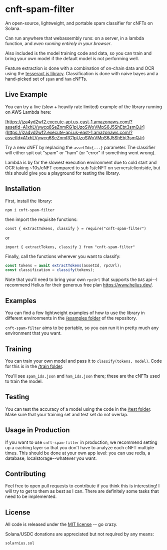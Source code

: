 # cnft-spam-filter

An open-source, lightweight, and portable spam classifier for cNFTs on Solana. 

Can run anywhere that webassembly runs: on a server, in a lambda function, and *even running entirely in your browser*.

Also included is the model training code and data, so you can train and bring your own model if the default model is not performing well.

Feature extraction is done with a combination of on-chain data and OCR using the [tesseract.js library](https://github.com/naptha/tesseract.js). Classification is done with naive bayes and a hand-picked set of `spam` and `ham` cNFTs.


## Live Example

You can try a live (slow + heavily rate limited) example of the library running on AWS Lambda here: 

[https://jza4yd2wf2.execute-api.us-east-1.amazonaws.com/?assetId=A1xhLVywcq6SeZnmRG1pUzoSWxVMpS6J5ShEbt3smQJr](https://jza4yd2wf2.execute-api.us-east-1.amazonaws.com/?assetId=A1xhLVywcq6SeZnmRG1pUzoSWxVMpS6J5ShEbt3smQJr)

Try a new cNFT by replacing the `assetId={...}` parameter. The classifier will either spit out "spam" or "ham" (or "error" if something went wrong).

Lambda is by far the slowest execution environment due to cold start and OCR taking ~10s/cNFT compared to sub 1s/cNFT on servers/clientside, but this should give you a playground for testing the library.

## Installation

First, install the library:

`npm i cnft-spam-filter`

then import the requisite functions:

`const { extractTokens, classify } = require("cnft-spam-filter")`

or 

`import { extractTokens, classify } from "cnft-spam-filter"`

Finally, call the functions wherever you want to classify:

```js
const tokens = await extractTokens(assetId, rpcUrl);
const classification = classify(tokens);
```

Note that you'll need to bring your own `rpcUrl` that supports the `DAS` api--I recommend Helius for their generous free plan https://www.helius.dev/.

## Examples

You can find a few lightweight examples of how to use the library in different environments in the [/examples folder](https://github.com/solarnius/cnft-spam-filter/tree/main/examples) of the repository.

`cnft-spam-filter` aims to be portable, so you can run it in pretty much any environment that you want.

## Training

You can train your own model and pass it to `classify(tokens, model)`. Code for this is in the [/train folder](https://github.com/solarnius/cnft-spam-filter/tree/main/train).

You'll see `spam_ids.json` and `ham_ids.json` there; these are the cNFTs used to train the model.

## Testing

You can test the accuracy of a model using the code in the [/test folder](https://github.com/solarnius/cnft-spam-filter/tree/main/train). Make sure that your training set and test set do not overlap.

## Usage in Production

If you want to use `cnft-spam-filter` in production, we recommend setting up a caching layer so that you don't have to analyze each cNFT multiple times. This should be done at your own app level: you can use redis, a database, localstorage--whatever you want.

## Contributing

Feel free to open pull requests to contribute if you think this is interesting! I will try to get to them as best as I can. There are definitely some tasks that need to be implemented.

## License

All code is released under the [MIT license](https://opensource.org/license/mit/) -- go crazy.

Solana/USDC donations are appreciated but not required by any means: 

`solarnius.sol`
